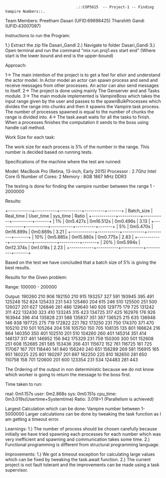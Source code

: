                                     .::COP5615  -- Project-1 -- Finding Vampire Numbers::.

Team Members:
Preetham Dasari (UFID:69698425)
Tharshith Gandi (UFID:43007097)

Instructions to run the Program:

1.) Extract the zip file Dasari_Gandi
2.) Navigate to folder Dasari_Gandi
3.) Open terminal and run the command "mix run proj1.exs start end" (Where start is the lower bound and end is the upper-bound)


Approach:

1-> The main intention of the project is to get a feel for elixir and understand the actor model. In Actor model an actor can
    spawn process and send and receive messages from other processes. An actor can also send messages to itself.
2-> The project is done using mainly The Genserver and and Tasks module.
3-> The main module implemented is VampireBoss which takes the input range given by the user and passes to the spawnBulkProcesses which divides the range into chunks and then
    it spawns the Vampire.task process. The number of processes spawned is equal to the number of chunks the range is divided into.
4-> The task.await waits for all the tasks to finish. When a processes finishes the computation it sends to the boss using handle call method.


Work Size for each task:

The work size for each process is 5% of the number in the range. This number is decided based on running tests.

Specifications of the machine where the test are runned:

Model: MacBook Pro (Retina, 13-inch, Early 2015)
Processor : 2.7Ghz Intel Core i5 
Number of Cores: 2
Memory :  8GB 1867 MHz DDR3

The testing is done for finding the vampire number between the range 1 - 2000000

Results:

+------------+-----------+-----------+----------+-------+
| Batch_size | Real_time | User_time | sys_time | Ratio |
+------------+-----------+-----------+----------+-------+
| 1%         | 0m5.427s  | 0m16.512s | 0m0.496s | 3.13  |
+------------+-----------+-----------+----------+-------+
| 5%         | 0m5.470s  | 0m16.899s | 0m0.669s | 3.21  |
+------------+-----------+-----------+----------+-------+
| 10%        | 0m5.885s  | 0m15.880s | 0m0.775s | 2.83  |
+------------+-----------+-----------+----------+-------+
| 20%        | 0m5.994s  | 0m12.374s | 0m1.018s | 2.23  |
+------------+-----------+-----------+----------+-------+

Based on the test we have concluded that a batch size of 5% is giving the best results.


Results for the Given problem:

Range: 100000 - 200000

Output:
 190260 210 906 192150 210 915 193257 327 591 193945 395 491
 125248 152 824 125433 231 543 125460 204 615 246 510 125500 251 500 126027 201 627 126846 261 486 129640 140 926 129775 179 725
 131242 311 422 132430 323 410 133245 315 423 134725 317 425
 162976 176 926 163944 396 414
 135828 231 588 135837 351 387 136525 215 635 136948 146 938
 197725 275 719
 172822 221 782 173250 231 750 174370 371 470
 105210 210 501 105264 204 516 105750 150 705 108135 135 801
 186624 216 864
 140350 350 401
 102510 201 510 104260 260 401
 145314 351 414 146137 317 461 146952 156 942
 175329 231 759
 150300 300 501 152608 251 608 152685 261 585 153436 356 431
 115672 152 761 116725 161 725 117067 167 701 118440 141 840
 156240 240 651 156289 269 581 156915 165 951
 180225 225 801 180297 201 897 182250 225 810 182650 281 650
 110758 158 701
 120600 201 600 123354 231 534 124483 281 443

The Ordering of the output in non deterministic because we do not know which worker is going to return the message to the boss first.


Time taken to run:

real:       0m1.157s
user:	    0m2.868s
sys:	    0m0.151s
cpu_time:   0m3.019s(Usertime+Systemtime)
Ratio:      3.019>1 (Parallelism is achieved)

Largest Calculation which can be done:
Vampire number between 1-5000000
Larger calculations can be done by tweaking the task function as I am getting a timeout error.


Learnings:
1.) The number of process should be chosen carefully because initially we have tried spawning each processes for each number which was very inefficient and spawning and communication takes some time.
2.) Functional programming is different from structural programming language.


Improvements:
1.) We got a timeout exception for calculating large values which can be fixed by tweaking the task.await function.
2.) The current project is not fault tolerant and the improvements can be made using a task supervisor.
